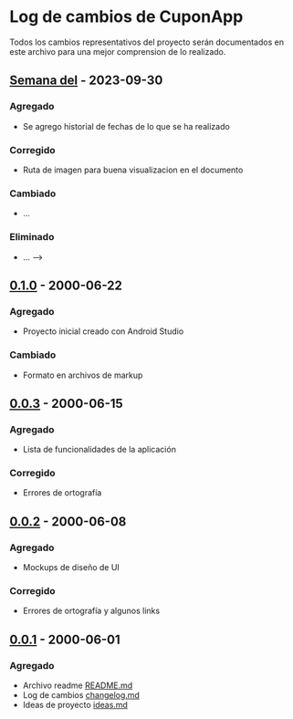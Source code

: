 # Log de cambios de CuponApp

Todos los cambios representativos del proyecto serán documentados en este archivo para una mejor comprension de lo realizado.

 ## [Semana del]() - 2023-09-30

### Agregado

- Se agrego historial de fechas de lo que se ha realizado

### Corregido

- Ruta de imagen para buena visualizacion en el documento

### Cambiado

- ...

### Eliminado

- ... -->

## [0.1.0](../tree/v0.1.0) - 2000-06-22

### Agregado

- Proyecto inicial creado con Android Studio

### Cambiado

- Formato en archivos de markup

## [0.0.3](../tree/v0.0.3) - 2000-06-15

### Agregado

- Lista de funcionalidades de la aplicación

### Corregido

- Errores de ortografía

## [0.0.2](../tree/v0.0.2) - 2000-06-08

### Agregado

- Mockups de diseño de UI

### Corregido

- Errores de ortografía y algunos links

## [0.0.1](../tree/v0.0.1) - 2000-06-01

### Agregado

- Archivo readme  [README.md](../README.md)
- Log de cambios [changelog.md](changelog.md)
- Ideas de proyecto [ideas.md](ideas.md)
